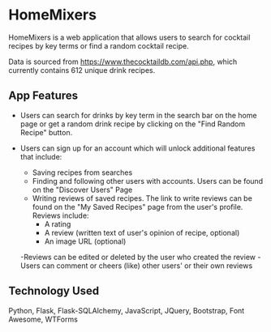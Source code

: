 # HomeMixers

HomeMixers is a web application that allows users to search for cocktail recipes by key terms or find a random cocktail recipe. 
 
Data is sourced from https://www.thecocktaildb.com/api.php, which currently contains 612 unique drink recipes.

## App Features
- Users can search for drinks by key term in the search bar on the home page or get a random drink recipe by clicking on the "Find Random Recipe" button. 
- Users can sign up for an account which will unlock additional features that include:
  - Saving recipes from searches
  - Finding and following other users with accounts. Users can be found on the "Discover Users" Page
  - Writing reviews of saved recipes. The link to write reviews can be found on the "My Saved Recipes" page from the user's profile. Reviews include:
      - A rating 
      - A review (written text of user's opinion of recipe, optional)
      - An image URL (optional)
   
  -Reviews can be edited or deleted by the user who created the review
  -Users can comment or cheers (like) other users' or their own reviews
## Technology Used
Python,
Flask,
Flask-SQLAlchemy,
JavaScript,
JQuery,
Bootstrap,
Font Awesome,
WTForms
  
